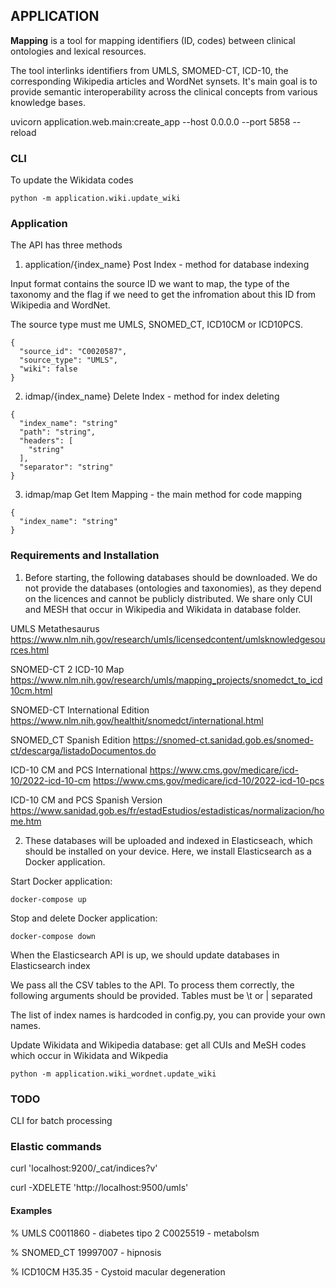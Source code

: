 ## APPLICATION

**Mapping**  is a tool for mapping identifiers (ID, codes) between clinical ontologies and lexical resources.

The tool interlinks identifiers from UMLS, SMOMED-CT, ICD-10, the corresponding Wikipedia articles and WordNet synsets. It's main goal is to provide semantic interoperability across the clinical concepts from various knowledge bases. 


uvicorn application.web.main:create_app --host 0.0.0.0 --port 5858 --reload


### CLI 

To update the Wikidata codes

```shell script
python -m application.wiki.update_wiki
```

### Application 

The API has three methods

1) application/{index_name} Post Index - method for database indexing 

Input format contains the source ID we want to map, the type of the taxonomy and the flag if we need to get the infromation about this ID from Wikipedia and WordNet. 

The source type must me UMLS, SNOMED_CT, ICD10CM or ICD10PCS. 

```shell script
{
  "source_id": "C0020587",
  "source_type": "UMLS",
  "wiki": false
}
```

2) idmap/{index_name} Delete Index - method for index deleting 

```shell script
{
  "index_name": "string"
  "path": "string",
  "headers": [
    "string"
  ],
  "separator": "string"
}
```

3) idmap/map Get Item Mapping - the main method for code mapping

```shell script
{
  "index_name": "string"
}
```

### Requirements and Installation 

1. Before starting, the following databases should be downloaded. We do not provide the databases (ontologies and taxonomies), as they depend on the licences and cannot be publicly distributed. We share only CUI and MESH that occur in Wikipedia and Wikidata in database folder.  

UMLS Metathesaurus https://www.nlm.nih.gov/research/umls/licensedcontent/umlsknowledgesources.html

SNOMED-CT 2 ICD-10 Map https://www.nlm.nih.gov/research/umls/mapping_projects/snomedct_to_icd10cm.html

SNOMED-CT International Edition https://www.nlm.nih.gov/healthit/snomedct/international.html 

SNOMED_CT Spanish Edition https://snomed-ct.sanidad.gob.es/snomed-ct/descarga/listadoDocumentos.do

ICD-10 CM and PCS International https://www.cms.gov/medicare/icd-10/2022-icd-10-cm https://www.cms.gov/medicare/icd-10/2022-icd-10-pcs

ICD-10 CM and PCS Spanish Version https://www.sanidad.gob.es/fr/estadEstudios/estadisticas/normalizacion/home.htm

2. These databases will be uploaded and indexed in Elasticseach, which should be installed on your device. Here, we install Elasticsearch as a Docker application.  

Start Docker application:

```shell script
docker-compose up
```

Stop and delete Docker application: 

```shell script
docker-compose down
```

When the Elasticsearch API is up, we should update databases in Elasticsearch index 

We pass all the CSV tables to the API. To process them correctly, the following arguments should be provided. 
Tables must be \t or | separated 

The list of index names is hardcoded in config.py, you can provide your own names.

Update Wikidata and Wikipedia database: get all CUIs and MeSH codes which occur in Wikidata and Wikpedia  

```shell script
python -m application.wiki_wordnet.update_wiki
```


### TODO

CLI for batch processing

### Elastic commands 

curl 'localhost:9200/_cat/indices?v'

curl -XDELETE 'http://localhost:9500/umls'



#### Examples 


% UMLS
C0011860 - diabetes tipo 2
C0025519 - metabolsm 

% SNOMED_CT
19997007 - hipnosis

% ICD10CM
H35.35 - Cystoid macular degeneration
